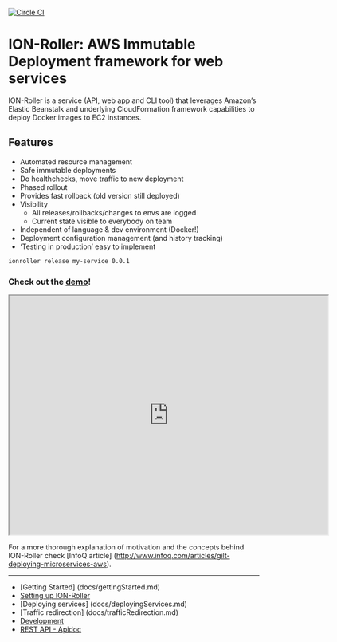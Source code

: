 [![Circle CI](https://circleci.com/gh/gilt/ionroller.svg?style=svg)](https://circleci.com/gh/gilt/ionroller)
# ION-Roller: AWS Immutable Deployment framework for web services

ION-Roller is a service (API, web app and CLI tool) that leverages Amazon’s Elastic Beanstalk and underlying CloudFormation framework capabilities to deploy Docker images to EC2 instances.

## Features

 - Automated resource management
 - Safe immutable deployments
 - Do healthchecks, move traffic to new deployment
 - Phased rollout
 - Provides fast rollback (old version still deployed)
 - Visibility
   * All releases/rollbacks/changes to envs are logged
   * Current state visible to everybody on team
 - Independent of language & dev environment (Docker!)
 - Deployment configuration management (and history tracking)
 - ‘Testing in production’ easy to implement


```bash
ionroller release my-service 0.0.1
```

### Check out the [demo](https://drive.google.com/file/d/0B4LFRaB4aCbcRFRra0JOcUJnRVk/view?usp=sharing)!

<iframe src="https://drive.google.com/file/d/0B4LFRaB4aCbcRFRra0JOcUJnRVk/preview" width="640" height="480"></iframe>


For a more thorough explanation of motivation and the concepts behind ION-Roller check [InfoQ article] (http://www.infoq.com/articles/gilt-deploying-microservices-aws).

----------

 - [Getting Started] (docs/gettingStarted.md)
 - [Setting up ION-Roller](docs/serviceSetup.md)
 - [Deploying services] (docs/deployingServices.md)
 - [Traffic redirection] (docs/trafficRedirection.md)
 - [Development](docs/development.md)
 - [REST API - Apidoc](http://www.apidoc.me/gilt/ionroller-api)


